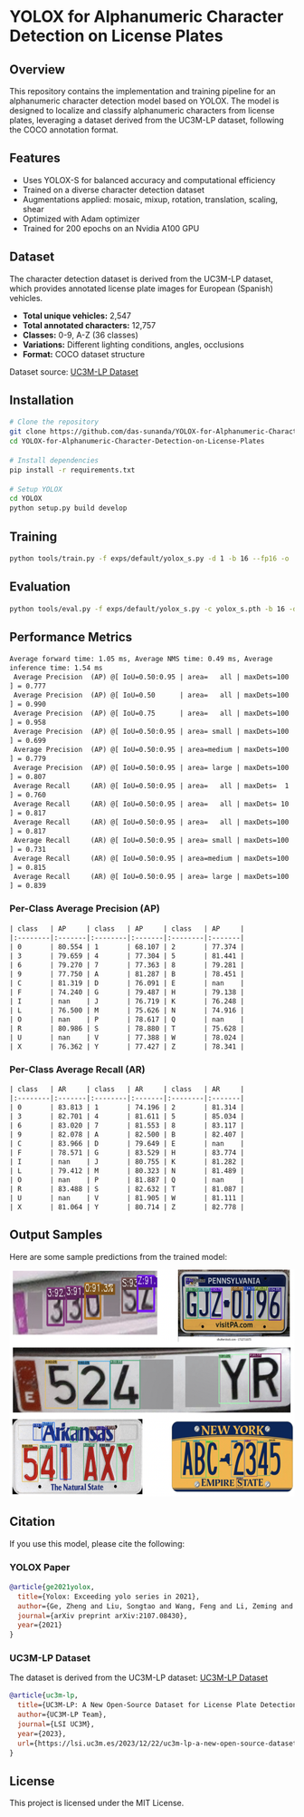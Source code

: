 # YOLOX for Alphanumeric Character Detection on License Plates

## Overview
This repository contains the implementation and training pipeline for an alphanumeric character detection model based on YOLOX. The model is designed to localize and classify alphanumeric characters from license plates, leveraging a dataset derived from the UC3M-LP dataset, following the COCO annotation format.

## Features
- Uses YOLOX-S for balanced accuracy and computational efficiency
- Trained on a diverse character detection dataset
- Augmentations applied: mosaic, mixup, rotation, translation, scaling, shear
- Optimized with Adam optimizer
- Trained for 200 epochs on an Nvidia A100 GPU

## Dataset
The character detection dataset is derived from the UC3M-LP dataset, which provides annotated license plate images for European (Spanish) vehicles.
- **Total unique vehicles:** 2,547
- **Total annotated characters:** 12,757
- **Classes:** 0-9, A-Z (36 classes)
- **Variations:** Different lighting conditions, angles, occlusions
- **Format:** COCO dataset structure

Dataset source: [UC3M-LP Dataset](https://lsi.uc3m.es/2023/12/22/uc3m-lp-a-new-open-source-dataset/)

## Installation
```bash
# Clone the repository
git clone https://github.com/das-sunanda/YOLOX-for-Alphanumeric-Character-Detection-on-License-Plates.git
cd YOLOX-for-Alphanumeric-Character-Detection-on-License-Plates

# Install dependencies
pip install -r requirements.txt

# Setup YOLOX
cd YOLOX
python setup.py build develop
```

## Training
```bash
python tools/train.py -f exps/default/yolox_s.py -d 1 -b 16 --fp16 -o
```

## Evaluation
```bash
python tools/eval.py -f exps/default/yolox_s.py -c yolox_s.pth -b 16 -d 1 --conf 0.01 --nms 0.65
```

## Performance Metrics
```
Average forward time: 1.05 ms, Average NMS time: 0.49 ms, Average inference time: 1.54 ms
 Average Precision  (AP) @[ IoU=0.50:0.95 | area=   all | maxDets=100 ] = 0.777
 Average Precision  (AP) @[ IoU=0.50      | area=   all | maxDets=100 ] = 0.990
 Average Precision  (AP) @[ IoU=0.75      | area=   all | maxDets=100 ] = 0.958
 Average Precision  (AP) @[ IoU=0.50:0.95 | area= small | maxDets=100 ] = 0.699
 Average Precision  (AP) @[ IoU=0.50:0.95 | area=medium | maxDets=100 ] = 0.779
 Average Precision  (AP) @[ IoU=0.50:0.95 | area= large | maxDets=100 ] = 0.807
 Average Recall     (AR) @[ IoU=0.50:0.95 | area=   all | maxDets=  1 ] = 0.760
 Average Recall     (AR) @[ IoU=0.50:0.95 | area=   all | maxDets= 10 ] = 0.817
 Average Recall     (AR) @[ IoU=0.50:0.95 | area=   all | maxDets=100 ] = 0.817
 Average Recall     (AR) @[ IoU=0.50:0.95 | area= small | maxDets=100 ] = 0.731
 Average Recall     (AR) @[ IoU=0.50:0.95 | area=medium | maxDets=100 ] = 0.815
 Average Recall     (AR) @[ IoU=0.50:0.95 | area= large | maxDets=100 ] = 0.839
```

### Per-Class Average Precision (AP)
```
| class   | AP     | class   | AP     | class   | AP     |
|:--------|:-------|:--------|:-------|:--------|:-------|
| 0       | 80.554 | 1       | 68.107 | 2       | 77.374 |
| 3       | 79.659 | 4       | 77.304 | 5       | 81.441 |
| 6       | 79.270 | 7       | 77.363 | 8       | 79.281 |
| 9       | 77.750 | A       | 81.287 | B       | 78.451 |
| C       | 81.319 | D       | 76.091 | E       | nan    |
| F       | 74.240 | G       | 79.487 | H       | 79.138 |
| I       | nan    | J       | 76.719 | K       | 76.248 |
| L       | 76.500 | M       | 75.626 | N       | 74.916 |
| O       | nan    | P       | 78.617 | Q       | nan    |
| R       | 80.986 | S       | 78.880 | T       | 75.628 |
| U       | nan    | V       | 77.388 | W       | 78.024 |
| X       | 76.362 | Y       | 77.427 | Z       | 78.341 |
```
### Per-Class Average Recall (AR)
```
| class   | AR     | class   | AR     | class   | AR     |
|:--------|:-------|:--------|:-------|:--------|:-------|
| 0       | 83.813 | 1       | 74.196 | 2       | 81.314 |
| 3       | 82.701 | 4       | 81.611 | 5       | 85.034 |
| 6       | 83.020 | 7       | 81.553 | 8       | 83.117 |
| 9       | 82.078 | A       | 82.500 | B       | 82.407 |
| C       | 83.966 | D       | 79.649 | E       | nan    |
| F       | 78.571 | G       | 83.529 | H       | 83.774 |
| I       | nan    | J       | 80.755 | K       | 81.282 |
| L       | 79.412 | M       | 80.323 | N       | 81.489 |
| O       | nan    | P       | 81.887 | Q       | nan    |
| R       | 83.488 | S       | 82.632 | T       | 81.087 |
| U       | nan    | V       | 81.905 | W       | 81.111 |
| X       | 81.064 | Y       | 80.714 | Z       | 82.778 |
```

## Output Samples
Here are some sample predictions from the trained model:

<img src="Outputs/output.png" width="600" height="400">


## Citation
If you use this model, please cite the following:

### YOLOX Paper
```bibtex
@article{ge2021yolox,
  title={Yolox: Exceeding yolo series in 2021},
  author={Ge, Zheng and Liu, Songtao and Wang, Feng and Li, Zeming and Sun, Jian},
  journal={arXiv preprint arXiv:2107.08430},
  year={2021}
}
```

### UC3M-LP Dataset
The dataset is derived from the UC3M-LP dataset:
[UC3M-LP Dataset](https://lsi.uc3m.es/2023/12/22/uc3m-lp-a-new-open-source-dataset/)

```bibtex
@article{uc3m-lp,
  title={UC3M-LP: A New Open-Source Dataset for License Plate Detection and Recognition},
  author={UC3M-LP Team},
  journal={LSI UC3M},
  year={2023},
  url={https://lsi.uc3m.es/2023/12/22/uc3m-lp-a-new-open-source-dataset/}
}
```

## License
This project is licensed under the MIT License.
